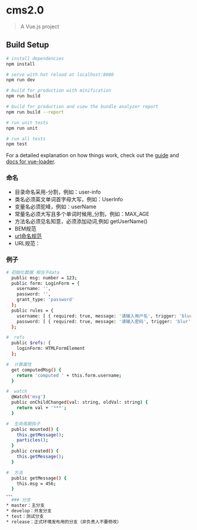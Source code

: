 # cms2.0

> A Vue.js project

## Build Setup

``` bash
# install dependencies
npm install

# serve with hot reload at localhost:8080
npm run dev

# build for production with minification
npm run build

# build for production and view the bundle analyzer report
npm run build --report

# run unit tests
npm run unit

# run all tests
npm test
```

For a detailed explanation on how things work, check out the [guide](http://vuejs-templates.github.io/webpack/) and [docs for vue-loader](http://vuejs.github.io/vue-loader).

### 命名

* 目录命名采用-分割，例如：user-info
* 类名必须英文单词首字母大写，例如：UserInfo
* 变量名必须驼峰，例如：userName
* 常量名必须大写且多个单词时候用_分割，例如：MAX_AGE
* 方法名必须见名知意，必须添加动词,例如 getUserName()
* BEM规范
* [url命名规范](https://www.cnblogs.com/wangsen/p/5890995.html)
* URL规范：


### 例子
``` bash
# 初始化数据 相当于data
  public msg: number = 123;
  public form: LoginForm = {
    username: '',
    password: '',
    grant_type: 'password'
  };
  public rules = {
    username: [ { required: true, message: '请输入用户名', trigger: 'blur' } ],
    password: [ { required: true, message: '请输入密码', trigger: 'blur' } ],
  };

#  refs
  public $refs: {
    loginForm: HTMLFormElement
  };

#  计算属性
  get computedMsg() {
    return 'computed ' + this.form.username;
  }

#  watch
  @Watch('msg')
  public onChildChanged(val: string, oldVal: string) {
    return val + '***';
  }

#  生命周期钩子
  public mounted() {
    this.getMessage();
    particles();
  }
  public created() {
    this.getMessage();
  }

#  方法
  public getMessage() {
    this.msg = 456;
  }
、、、
  ### 分支
* master：主分支 
* develop：开发分支
* test：测试分支
* release：正式环境发布用的分支（非负责人不要修改）

